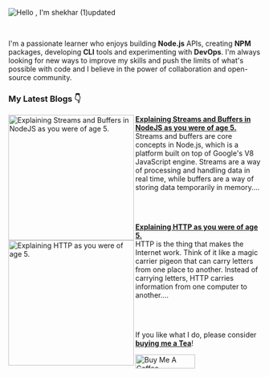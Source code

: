 <!-- [![@shekhar's Holopin board](https://holopin.me/shekhar)](https://holopin.io/@shekhar) -->
<!-- ![Hello , I'm shekhar git](https://user-images.githubusercontent.com/110991877/214580588-927305fc-f2cc-4c96-a84f-c314f47f132f.png) -->


<!-- ![Hello , I'm shekhar](https://user-images.githubusercontent.com/110991877/214600573-7cc72c5f-5ba7-4be9-8aa8-dfd987ea3333.png) -->
![Hello , I'm shekhar (1)updated](https://user-images.githubusercontent.com/110991877/214602894-c4277f65-72a6-4399-b332-af20379d1a59.png)



<!-- ![](https://komarev.com/ghpvc/?username=NaNshekhar04&color=blueviolet) -->


<br>


I'm a passionate learner who enjoys building **Node.js** APIs, creating **NPM** packages, developing **CLI** tools and experimenting with **DevOps**. I'm always looking for new ways to improve my skills and push the limits of what's possible with code and I believe in the power of collaboration and open-source community.

### My Latest Blogs 👇
<p align="left">
<a href="https://shekharthakur01.hashnode.dev/explaining-streams-and-buffers-in-nodejs-as-you-were-of-age-5" title="Explaining Streams and Buffers in NodeJS as you were of age 5."><img src="https://cdn.hashnode.com/res/hashnode/image/upload/v1674979302401/378bb3ec-9453-429e-b05f-7fcd77d46949.png?w=1600&h=840&fit=crop&crop=entropy&auto=compress,format&format=webp" alt="Explaining Streams and Buffers in NodeJS as you were of age 5." width="250px" align="left" /></a>
<a href="https://shekharthakur01.hashnode.dev/explaining-streams-and-buffers-in-nodejs-as-you-were-of-age-5" title="Explaining Streams and Buffers in NodeJS as you were of age 5."><strong>Explaining Streams and Buffers in NodeJS as you were of age 5.</strong></a>
<br/> Streams and buffers are core concepts in Node.js, which is a platform built on top of Google's V8 JavaScript engine. Streams are a way of processing and handling data in real time, while buffers are a way of storing data temporarily in memory.... </p> <br/> <br/>
<p align="left">
<a href="https://shekharthakur01.hashnode.dev/explaining-http-as-you-were-of-age-5" title="Explaining HTTP as you were of age 5."><img src="https://cdn.hashnode.com/res/hashnode/image/upload/v1676636388835/4eef4200-d086-414a-af73-5e976fe1dd52.png?w=1600&h=840&fit=crop&crop=entropy&auto=compress,format&format=webp" alt="Explaining HTTP as you were of age 5." width="250px" align="left" /></a>
<a href="https://blog.pradumnasaraf.dev/5-ways-to-find-projects-in-open-source" title="Explaining HTTP as you were of age 5."><strong>Explaining HTTP as you were of age 5.</strong></a>
<br/>HTTP is the thing that makes the Internet work. Think of it like a magic carrier pigeon that can carry letters from one place to another. Instead of carrying letters, HTTP carries information from one computer to another.... </p> <br/> <br/>

If you like what I do, please consider **[buying me a Tea](https://www.buymeacoffee.com/shekhar01)**! 

<a href="https://www.buymeacoffee.com/shekhar01" target="_blank"><img src="https://cdn.buymeacoffee.com/buttons/default-orange.png" alt="Buy Me A Coffee" height="28" width="119"></a>

